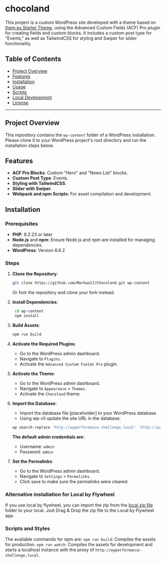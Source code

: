 # chocoland

This project is a custom WordPress site developed with a theme based on [them.es Starter Theme](https://github.com/them-es/starter-fse), using the Advanced Custom Fields (ACF) Pro plugin for creating fields and custom blocks. It includes a custom post type for "Events," as well as TailwindCSS for styling and Swiper for slider functionality.

## Table of Contents
- [Project Overview](#project-overview)
- [Features](#features)
- [Installation](#installation)
- [Usage](#usage)
- [Scripts](#scripts)
- [Local Development](#local-development)
- [License](#license)

---

## Project Overview
This repository contains the `wp-content` folder of a WordPress installation. Please clone it to your WordPress project's root directory and run the installation steps below.

## Features
- **ACF Pro Blocks**: Custom "Hero" and "News List" blocks.
- **Custom Post Type**: Events.
- **Styling with TailwindCSS**.
- **Slider with Swiper**.
- **Webpack and npm Scripts**: For asset compilation and development.

## Installation

### Prerequisites
- **PHP**: 8.2.23 or later
- **Node.js** and **npm**: Ensure Node.js and npm are installed for managing dependencies.
- **WordPress**: Version 6.6.2

### Steps
1. **Clone the Repository**:
   ```bash
   git clone https://github.com/Markao17/Chocoland.git wp-content
   ```
   Or fork the repository and clone your fork instead.

2. **Install Dependencies**:
   ```bash
    cd wp-content
    npm install
    ```
3. **Build Assets**:
    ```bash
    npm run build
    ```

4. **Activate the Required Plugins**:
    - Go to the WordPress admin dashboard.
    - Navigate to `Plugins`.
    - Activate the `Advanced Custom Fields Pro` plugin.

5. **Activate the Theme**:
    - Go to the WordPress admin dashboard.
    - Navigate to `Appearance` > `Themes`.
    - Activate the `Chocoland` theme.

6. **Import the Database**:
    - Import the database file [placeholder] to your WordPress database.
    - Using wp-cli update the site URL in the database:
    ```bash
    wp search-replace 'http://wyperformance-challenge.local' 'http://your-site-url.local'
    ```

    **The default admin credentials are:**
    - Username: `admin`
    - Password: `admin`

7. **Set the Permalinks**:
    - Go to the WordPress admin dashboard.
    - Navigate to `Settings` > `Permalinks`.
    - Click save to make sure the permalinks were cleared.

### Alternative installation for Local by Flywheel
If you use local by flywheel, you can import the zip from the [local zip file](https://mab.to/t/0KAZnlzCzHK/eu1) folder to your local. Just Drag & Drop the zip file to the Local by Flywheel app.

### Scripts and Styles
The available commands for npm are:
`npm run build`: Compiles the assets for production.
`npm run watch`: Compiles the assets for development and starts a localhost instance with the proxy of `http://wyperformance-challenge.local`.